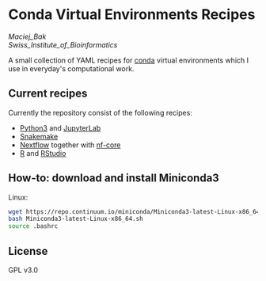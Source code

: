 # Conda Virtual Environments Recipes
*Maciej_Bak  
Swiss_Institute_of_Bioinformatics*

A small collection of YAML recipes for [conda](https://docs.conda.io/en/latest/) virtual environments which I use in everyday's computational work.

## Current recipes

Currently the repository consist of the following recipes:
* [Python3](https://www.python.org/) and [JupyterLab](https://jupyterlab.readthedocs.io/en/stable/)
* [Snakemake](https://snakemake.readthedocs.io/en/stable/)
* [Nextflow](https://www.nextflow.io/) together with [nf-core](https://nf-co.re/)
* [R](https://www.r-project.org/) and [RStudio](https://rstudio.com/)

## How-to: download and install Miniconda3

Linux:
  ```bash
  wget https://repo.continuum.io/miniconda/Miniconda3-latest-Linux-x86_64.sh
  bash Miniconda3-latest-Linux-x86_64.sh
  source .bashrc
  ```

## License

GPL v3.0

